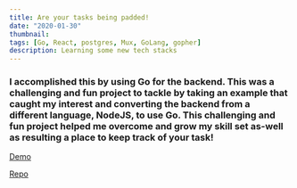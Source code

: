 ```yaml
---
title: Are your tasks being padded!
date: "2020-01-30"
thumbnail:
tags: [Go, React, postgres, Mux, GoLang, gopher]
description: Learning some new tech stacks
---
```


<div>
  <h3>
    I accomplished this by using Go for the backend. This was a challenging and fun project to tackle by taking an example that caught my interest and converting the backend from a different language, NodeJS, to use Go. This challenging and fun project helped me overcome and grow my skill set as-well as resulting a place to keep track of your task!
  </h3>
  <p>
    
  </p>
  <p>
    <a href='https://taskpadbackend.herokuapp.com/' target="_blank">
      Demo
    </a>
  </p>
  <p>
    <a href='https://github.com/Midlu/TaskPad/' target="_blank">
    Repo
    </a>
  </p>
</div>
